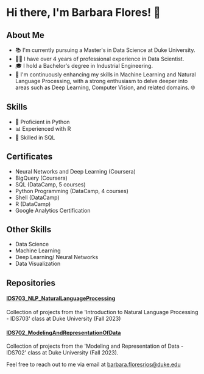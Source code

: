 # Hi there, I'm Barbara Flores! 👋

## About Me
- 📚 I'm currently pursuing a Master's in Data Science at Duke University.
- 👩‍💻 I have over 4 years of professional experience in Data Scientist.
- 🎓 I hold a Bachelor's degree in Industrial Engineering.
- 🚀 I'm continuously enhancing my skills in Machine Learning and Natural Language Processing, with a strong enthusiasm to delve deeper into areas such as Deep Learning, Computer Vision, and related domains. 🌐

## Skills
- 🐍 Proficient in Python
- 📊 Experienced with R
- 💾 Skilled in SQL

## Certificates
- Neural Networks and Deep Learning (Coursera)
- BigQuery (Coursera)
- SQL (DataCamp, 5 courses)
- Python Programming (DataCamp, 4 courses)
- Shell (DataCamp)
- R (DataCamp)
- Google Analytics Certification

## Other Skills
- Data Science
- Machine Learning
- Deep Learning/ Neural Networks
- Data Visualization

## Repositories

#### [IDS703_NLP_NaturalLanguageProcessing](https://github.com/BarbaraPFloresRios/IDS703_NLP_NaturalLanguageProcessing)
Collection of projects from the 'Introduction to Natural Language Processing - IDS703' class at Duke University (Fall 2023)

#### [IDS702_ModelingAndRepresentationOfData](https://github.com/BarbaraPFloresRios/IDS702_ModelingAndRepresentationOfData)
Collection of projects from the 'Modeling and Representation of Data - IDS702' class at Duke University (Fall 2023). 


  

Feel free to reach out to me via email at barbara.floresrios@duke.edu

<!---
BarbaraPFloresRios/BarbaraPFloresRios is a ✨ special ✨ repository because its `README.md` (this file) appears on your GitHub profile.
You can click the Preview link to take a look at your changes.
--->
